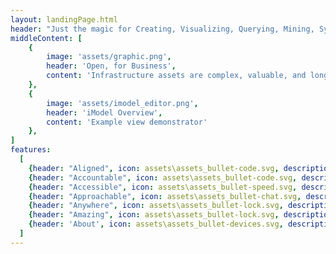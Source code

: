 ```yaml
---
layout: landingPage.html
header: "Just the magic for Creating, Visualizing, Querying, Mining, Synchronizing, Aligning, Securing, and Unlocking the hidden value of your<br>Infrastructure Digital Twin"
middleContent: [
    {
        image: 'assets/graphic.png',
        header: 'Open, for Business',
        content: 'Infrastructure assets are complex, valuable, and long-lived yet ever-changing. To fulfil the The software to create a Digital Twin to design, build, operate, and maintain them must meet all of those demands. No single software system can possibly meet all of those requirements at once. iModelJs is designed to be flexible and open so that it can be used wherever'
    },
    {
        image: 'assets/imodel_editor.png',
        header: 'iModel Overview',
        content: 'Example view demonstrator'
    },
]
features:
  [
    {header: "Aligned", icon: assets\assets_bullet-code.svg, description: "An iModel combines information from many sources - CAD files, BIM files, databases, schematics, spreadsheets, etc. The vocabulary of iModelJs is BIS. More..."},
    {header: "Accountable", icon: assets\assets_bullet-code.svg, description: "Change is a first class concept in iModelJs. More..."},
    {header: "Accessible", icon: assets\assets_bullet-speed.svg, description: "iModelJs is infinitely scalable. More..."},
    {header: "Approachable", icon: assets\assets_bullet-chat.svg, description: "Programmers love iModelJs because it purposely builds on the most modern and popular technologies and frameworks available, minimizing out-of-the-box learning  curve. More..." },
    {header: "Anywhere", icon: assets\assets_bullet-lock.svg, description: "Write your application logic and user interface once and run it on Cloud, Desktop, Web, and Mobile. More... "},
    {header: "Amazing", icon: assets\assets_bullet-lock.svg, description: "iModelJs handles the complexity of managing large scale distributed Digital Twins efficiently so you can focus on other things. The library is modular so you only use what you need. More..." },
    {header: 'About', icon: assets\assets_bullet-devices.svg, description: "There are lots of resources to ask questions, make suggestions, and get help. We'd also love to have your contributions. More..."}
  ]
---
```

